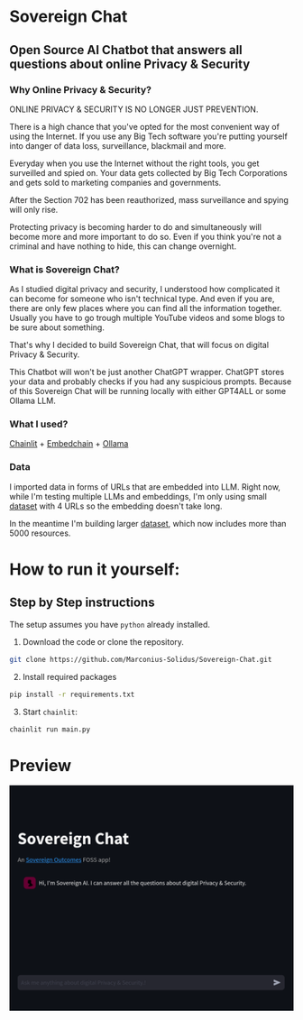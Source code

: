 # Sovereign Chat
## Open Source AI Chatbot that answers all questions about online Privacy & Security
### Why Online Privacy & Security?

ONLINE PRIVACY & SECURITY IS NO LONGER JUST PREVENTION.

There is a high chance that you've opted for the most convenient way of using the Internet. If you use any Big Tech software you're putting yourself into danger of data loss, surveillance, blackmail and more.

Everyday when you use the Internet without the right tools, you get surveilled and spied on. Your data gets collected by Big Tech Corporations and gets sold to marketing companies and governments.

After the Section 702 has been reauthorized, mass surveillance and spying will only rise.

Protecting privacy is becoming harder to do and simultaneously will become more and more important to do so. Even if you think you're not a criminal and have nothing to hide, this can change overnight.

### What is Sovereign Chat?

As I studied digital privacy and security, I understood how complicated it can become for someone who isn't technical type. And even if you are, there are only few places where you can find all the information together. Usually you have to go trough multiple YouTube videos and some blogs to be sure about something.

That's why I decided to build Sovereign Chat, that will focus on digital Privacy & Security.

This Chatbot will won't be just another ChatGPT wrapper. ChatGPT stores your data and probably checks if you had any suspicious prompts. Because of this Sovereign Chat will be running locally with either GPT4ALL or some Ollama LLM.


### What I used?
[Chainlit](https://docs.chainlit.io/get-started/overview) + [Embedchain](https://github.com/embedchain/embedchain/tree/main) + [Ollama](https://ollama.com/)
### Data
I imported data in forms of URLs that are embedded into LLM. Right now, while I'm testing multiple LLMs and embeddings, I'm only using small [dataset](https://gist.githubusercontent.com/Marconius-Solidus/1364954319a117c654cda37fc6b2f96e/raw/19281dc976e499911d0b94093c3bb3f6c9d18866/gistfile1.csv) with 4 URLs so the embedding doesn't take long.

In the meantime I'm building larger [dataset](https://github.com/Marconius-Solidus/Sovereign-Chat/blob/main/Data.csv), which now includes more than 5000 resources.

# How to run it yourself:
## Step by Step instructions

The setup assumes you have `python` already installed.

1. Download the code or clone the repository.
```bash
git clone https://github.com/Marconius-Solidus/Sovereign-Chat.git
```

2. Install required packages
```bash
pip install -r requirements.txt
```
3. Start `chainlit`:
```bash
chainlit run main.py
```

# Preview

![Screenshot](https://github.com/Marconius-Solidus/Sovereign-Chat/blob/main/Screenshot)
